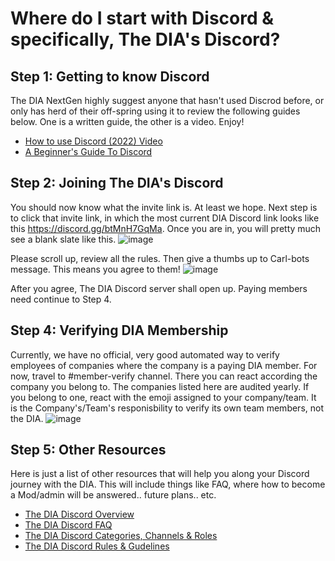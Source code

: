 # Where do I start with Discord & specifically, The DIA's Discord?

## Step 1: Getting to know Discord
The DIA NextGen highly suggest anyone that hasn't used Discrod before, or only has herd of their off-spring using it to review the following guides below. One is a written guide, the other is a video. Enjoy!

- [How to use Discord (2022) Video](https://www.google.com/url?sa=t&rct=j&q=&esrc=s&source=web&cd=&cad=rja&uact=8&ved=2ahUKEwjiz6fyh-b-AhVNFFkFHdRNCeUQFnoECBgQAw&url=https%3A%2F%2Fwww.youtube.com%2Fwatch%3Fv%3DOIqyPJQAgT4&usg=AOvVaw180l_QrEGjoK6IBIXXgEBs)
- [A Beginner's Guide To Discord](https://www.google.com/url?sa=t&rct=j&q=&esrc=s&source=web&cd=&cad=rja&uact=8&ved=2ahUKEwjiz6fyh-b-AhVNFFkFHdRNCeUQFnoECBMQAQ&url=https%3A%2F%2Fsupport.discord.com%2Fhc%2Fen-us%2Farticles%2F360045138571-Beginner-s-Guide-to-Discord&usg=AOvVaw2Y_u9W0Kssr2aNB5zSB5mv)

## Step 2: Joining The DIA's Discord
You should now know what the invite link is. At least we hope. Next step is to click that invite link, in which the most current DIA Discord link looks like this https://discord.gg/btMnH7GqMa. 
Once you are in, you will pretty much see a blank slate like this.
![image](https://github.com/DTC-Inc/diadocs/assets/40123869/14befda3-833a-4af2-bb8e-bfe1a67f171e)

Please scroll up, review all the rules. Then give a thumbs up to Carl-bots message. This means you agree to them!
![image](https://github.com/DTC-Inc/diadocs/assets/40123869/b9a8d19c-90a6-4e41-8530-b5a23769ed4c)

After you agree, The DIA Discord server shall open up. Paying members need continue to Step 4.

## Step 4: Verifying DIA Membership
Currently, we have no official, very good automated way to verify employees of companies where the company is a paying DIA member. For now, travel to #member-verify channel. There you can react according the company you belong to. The companies listed here are audited yearly. If you belong to one, react with the emoji assigned to your company/team. It is the Company's/Team's responisbility to verify its own team members, not the DIA.
![image](https://github.com/DTC-Inc/diadocs/assets/40123869/12bb5f95-bde7-4694-b255-adf4712672f2)

## Step 5: Other Resources
Here is just a list of other resources that will help you along your Discord journey with the DIA. This will include things like FAQ, where how to become a Mod/admin will be answered.. future plans.. etc. 
- [The DIA Discord Overview](https://github.com/DTC-Inc/diadocs/blob/main/dia-discord/dia-discord-overview.md)
- [The DIA Discord FAQ](https://github.com/DTC-Inc/diadocs/blob/main/dia-discord/dia-discord-faq.md)
- [The DIA Discord Categories, Channels & Roles](https://github.com/DTC-Inc/diadocs/blob/main/dia-discord/dia-discord-categories-channels-roles.md)
- [The DIA Discord Rules & Gudelines](https://github.com/DTC-Inc/diadocs/blob/main/dia-discord/dia-discord-rules-guidelines.md)
